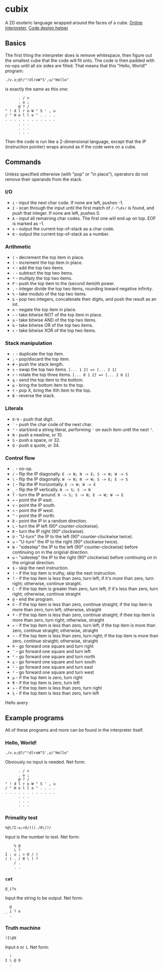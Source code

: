 # cubix

A 2D esoteric language wrapped around the faces of a cube. [Online interpreter](https://tntuser55.github.io/cubix/), [Code design helper](https://jsfiddle.net/vihanb/w5p8p2ms/26/embedded/result/)

## Basics

The first thing the interpreter does is remove whitespace, then figure out the smallest cube that the code will fit onto. The code is then padded with no-ops until all six sides are filled. That means that this "Hello, World!" program:

    ./v.o;@?/"!dlroW"S',u/"Hello"

is exactly the same as this one:

          . / v
          . o ;
          @ ? /
    " ! d l r o W " S ' , u
    / " H e l l o " . . . .
    . . . . . . . . . . . .
          . . .
          . . .
          . . .

Then the code is run like a 2-dimensional language, except that the IP (instruction pointer) wraps around as if the code were on a cube.

## Commands

Unless specified otherwise (with "pop" or "in place"), operators do not remove their operands from the stack.

### I/O

- `i` - input the next char code. If none are left, pushes -1.
- `I` - scan through the input until the first match of `/-?\d+/` is found, and push that integer. If none are left, pushes 0.
- `A` - input all remaining char codes. The first one will end up on top. EOF is marked as -1.
- `o` - output the current top-of-stack as a char code.
- `O` - output the current top-of-stack as a number.

### Arithmetic

- `(` - decrement the top item in place.
- `)` - increment the top item in place.
- `+` - add the top two items.
- `-` - subtract the top two items.
- `*` - multiply the top two items.
- `P` - push the top item to the (second item)th power.
- `,` - integer divide the top two items, rounding toward negative infinity.
- `%` - take modulo of the top two items.
- `&` - pop two integers, concatenate their digits, and push the result as an int.
- `n` - negate the top item in place.
- `~` - take bitwise NOT of the top item in place.
- `a` - take bitwise AND of the top two items.
- `b` - take bitwise OR of the top two items.
- `c` - take bitwise XOR of the top two items.

### Stack manipulation

- `:` - duplicate the top item.
- `;` - pop/discard the top item.
- `#` - push the stack length.
- `s` - swap the top two items. `[... 1 2] => [... 2 1]`
- `r` - rotate the top three items. `[... 0 1 2] => [... 2 0 1]`
- `q` - send the top item to the bottom.
- `p` - bring the bottom item to the top.
- `t` - pop X, bring the Xth item to the top.
- `B` - reverse the stack.

### Literals

- `0-9` - push that digit.
- `'` - push the char code of the next char.
- `"` - start/end a string literal, performing `'` on each item until the next `"`.
- `N` - push a newline, or 10.
- `S` - push a space, or 32.
- `Q` - push a quote, or 34.

### Control flow

- `.` - no-op.
- `/` - flip the IP diagonally. `E -> N; N -> E; S -> W; W -> S` 
- `\` - flip the IP diagonally. `W -> N; N -> W; S -> E; E -> S` 
- `|` - flip the IP horizontally. `E -> W; W -> E`
- `_` - flip the IP vertically. `N -> S; S -> N`
- `T` - turn the IP around. `N -> S; S -> N; E -> W; W -> E`
- `>` - point the IP east.
- `v` - point the IP south.
- `<` - point the IP west.
- `^` - point the IP north.
- `D` - point the IP in a random direction.
- `L` - turn the IP left (90° counter-clockwise).
- `R` - turn the IP right (90° clockwise).
- `U` - "U-turn" the IP to the left (90° counter-clockwise twice).
- `u` - "U-turn" the IP to the right (90° clockwise twice).
- `W` - "sidestep" the IP to the left (90° counter-clockwise) before continuing on in the original direction.
- `w` - "sidestep" the IP to the right (90° clockwise) before continuing on in the original direction.
- `$` - skip the next instruction.
- `!` - if the top item is truthy, skip the next instruction.
- `?` - if the top item is less than zero, turn left; if it's more than zero, turn right; otherwise, continue straight.
- `C` - if the top item is greater then zero, turn left; if it's less than zero, turn right; otherwise, continue straight
- `@` - end the program.
- `©` - if the top item is less than zero, continue straight; if the top item is more than zero, turn left; otherwise, straight
- `ª` - if the top item is less than zero, continue straight; if thee top item is more than zero, turn right; otherwise, straight
- `«` - if the top item is less than zero, turn left; if the top item is more than zero, continue straight; otherwise, straight
- `¬` - if the top item is less than zero, turn right; if the top item is more than zero, continue straight; otherwise, straight
- `®` - go forward one square and turn right
- `¯` - go forward one square and turn left
- `°` - go forward one square and turn north
- `±` - go forward one square and turn south
- `²` - go forward one square and turn east
- `³` - go forward one square and turn west
- `µ` - if the top item is zero, turn right 
- `¶` - if the top item is zero, turn left
- `»` - if the top item is less than zero, turn right 
- `¼` - if the top item is less than zero, turn left

Hello avery




## Example programs

All of these programs and more can be found in the interpreter itself.

### Hello, World!

    ./v.o;@?/"!dlroW"S',u/"Hello"

Obviously no input is needed. Net form:

          . / v
          . o ;
          @ ? /
    " ! d l r o W " S ' , u
    / " H e l l o " . . . .
    . . . . . . . . . . . .
          . . .
          . . .
          . . .

### Primality test

    %@\?I:u;>O/)((./0\)?/

Input is the number to test. Net form:
    
        % @
        \ ?
    I : u ; > O / )
    ( ( . / 0 \ ) ?
        / .
        . .

### `cat`

    @_i?o

Input the string to be output. Net form:

      @
    _ i ? o
      .

### Truth machine

    !I\@O

Input `0` or `1`. Net form:

      !
    I \ @ O
      .
